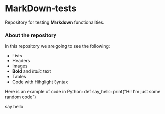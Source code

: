 # MarkDown-tests
Repository for testing **Markdown** functionalities.

### About the repository
In this repository we are going to see the following:
* Lists
* Headers
* Images
* **Bold** and _italic_ text
* Tables
* Code with Hihglight Syntax


Here is an example of code in Python:
  def say_hello:
    print("Hi! I'm just some random code")
   
  say hello
  



